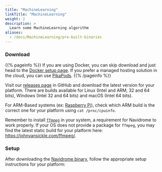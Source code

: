 ```yaml
---
title: "MachineLearning"
linkTitle: "MachineLearning"
weight: 2
description: >
  Learn some MachineLearning algorithm 
aliases:
  - /docs/MachineLearning/pre-built-binaries
---
```


### Download

{{% pageinfo %}}
If you are using Docker, you can skip download and just head to the [Docker setup page](docker).
If you prefer a managed hosting solution in the cloud, you can use [PikaPods](/docs/installation/managed/#pikapods).
{{% /pageinfo %}}


Visit our [releases page](https://github.com/navidrome/navidrome/releases) in GitHub and download the latest version for your platform. There are builds available for Linux (Intel and ARM, 32 and 64 bits), Windows (Intel 32 and 64 bits) and macOS (Intel 64 bits).

For ARM-Based systems (ex: [Raspberry Pi](https://www.raspberrypi.org)), check which ARM build is the correct one for your platform using `cat /proc/cpuinfo`.

Remember to install [`ffmpeg`](https://ffmpeg.org/download.html) in your system, a requirement for Navidrome to work properly. If your OS does not provide a package for `ffmpeg`, you may find the latest static build for your platform here: https://johnvansickle.com/ffmpeg/.

### Setup

After downloading the [Navidrome binary](#download), follow the appropriate setup instructions for your platform:
